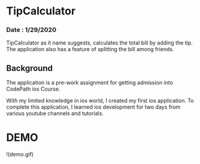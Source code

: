 # TipCalculator
### Date : 1/29/2020

TipCalculator as it name suggests, calculates the total bill by adding the tip. The application also has a feature of splitting the bill among friends. 

## Background
The application is a pre-work assignment for getting admission into CodePath ios Course. 

With my limited knowledge in ios world, I created my first ios application. To complete this application, I learned ios development for two days from various youtube channels and tutorials.



# DEMO
!(demo.gif)


